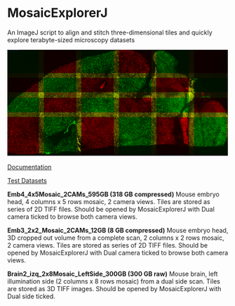 # MosaicExplorerJ
An ImageJ script to align and stitch three-dimensional tiles and quickly explore terabyte-sized microscopy datasets

![](Mosaic2.png)

[Documentation](https://drive.google.com/file/d/1Hn2eJYZr9bDnp0TGWAxc7GBuVuu69H6R/view?usp=sharing)

[Test Datasets](https://drive.google.com/drive/folders/1SykCjqwbJ31qy1QKsWmk6Ro6qxr9oYaa?usp=sharing)

**Emb4_4x5Mosaic_2CAMs_595GB (318 GB compressed)**
Mouse embryo head, 4 columns x 5 rows mosaic, 2 camera views. Tiles are stored as series of 2D TIFF files. Should be opened by MosaicExplorerJ with Dual camera ticked to browse both camera views.

**Emb3_2x2_Mosaic_2CAMs_12GB (8 GB compressed)**
Mouse embryo head, 3D cropped out volume from a complete scan, 2 columns x 2 rows mosaic, 2 camera views. Tiles are stored as series of 2D TIFF files. Should be opened by MosaicExplorerJ with Dual camera ticked to browse both camera views.

**Brain2_izq_2x8Mosaic_LeftSide_300GB (300 GB raw)**
Mouse brain, left illumination side (2 columns x 8 rows mosaic) from a dual side scan. Tiles are stored as 3D TIFF images. Should be opened by MosaicExplorerJ with Dual side ticked.
